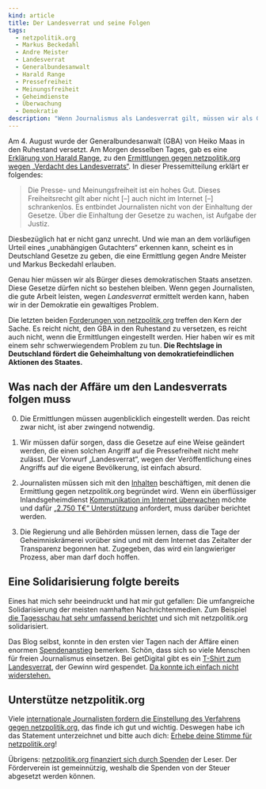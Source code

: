 ```yaml
---
kind: article
title: Der Landesverrat und seine Folgen
tags:
  - netzpolitik.org
  - Markus Beckedahl
  - Andre Meister
  - Landesverrat
  - Generalbundesanwalt
  - Harald Range
  - Pressefreiheit
  - Meinungsfreiheit
  - Geheimdienste
  - Überwachung
  - Demokratie
description: "Wenn Journalismus als Landesverrat gilt, müssen wir als Gesellschaft die Gesetze ändern."
---
```


Am 4. August wurde der Generalbundesanwalt (GBA) von Heiko Maas in den
Ruhestand versetzt. Am Morgen desselben Tages, gab es eine [Erklärung von
Harald Range][erklärung], zu den [Ermittlungen gegen netzpolitik.org wegen
„Verdacht des Landesverrats“][ermittlungen]. In dieser Pressemitteilung
erklärt er folgendes:

> Die Presse- und Meinungsfreiheit ist ein hohes Gut. Dieses Freiheitsrecht
> gilt aber nicht [–] auch nicht im Internet [–] schrankenlos. Es entbindet
> Journalisten nicht von der Einhaltung der Gesetze. Über die Einhaltung der
> Gesetze zu wachen, ist Aufgabe der Justiz.

Diesbezüglich hat er nicht ganz unrecht. Und wie man an dem vorläufigen Urteil
eines „unabhängigen Gutachters“ erkennen kann, scheint es in Deutschland
Gesetze zu geben, die eine Ermittlung gegen Andre Meister und Markus Beckedahl
erlauben.

Genau hier müssen wir als Bürger dieses demokratischen Staats ansetzen. Diese
Gesetze dürfen nicht so bestehen bleiben. Wenn gegen Journalisten, die gute
Arbeit leisten, wegen *Landesverrat* ermittelt werden kann, haben wir in der
Demokratie ein gewaltiges Problem.

Die letzten beiden [Forderungen von netzpolitik.org][forderungen] treffen den
Kern der Sache. Es reicht nicht, den GBA in den Ruhestand zu versetzen, es
reicht auch nicht, wenn die Ermittlungen eingestellt werden. Hier haben wir es
mit einem sehr schwerwiegendem Problem zu tun. **Die Rechtslage in Deutschland
fördert die Geheimhaltung von demokratiefeindlichen Aktionen des Staates.**

Was nach der Affäre um den Landesverrats folgen muss
----------------------------------------------------

0. Die Ermittlungen müssen augenblicklich eingestellt werden. Das reicht zwar
   nicht, ist aber zwingend notwendig.

1. Wir müssen dafür sorgen, dass die Gesetze auf eine Weise geändert werden,
   die einen solchen Angriff auf die Pressefreiheit nicht mehr zulässt. Der
   Vorwurf „Landesverrat“, wegen der Veröffentlichung eines Angriffs auf die
   eigene Bevölkerung, ist einfach absurd.

2. Journalisten müssen sich mit den [Inhalten] beschäftigen, mit denen die
   Ermittlung gegen netzpolitik.org begründet wird. Wenn ein überflüssiger
   Inlandsgeheimdienst [Kommunikation im Internet überwachen][surveillance]
   möchte und dafür [„2.750 T€“ Unterstützung][2750t€] anfordert, muss darüber
   berichtet werden.

3. Die Regierung und alle Behörden müssen lernen, dass die Tage der
   Geheimniskrämerei vorüber sind und mit dem Internet das Zeitalter der
   Transparenz begonnen hat. Zugegeben, das wird ein langwieriger Prozess,
   aber man darf doch hoffen.

Eine Solidarisierung folgte bereits
-----------------------------------

Eines hat mich sehr beeindruckt und hat mir gut gefallen: Die umfangreiche
Solidarisierung der meisten namhaften Nachrichtenmedien. Zum Beispiel [die
Tagesschau hat sehr umfassend berichtet][tagesschau] und sich mit
netzpolitik.org solidarisiert.

Das Blog selbst, konnte in den ersten vier Tagen nach der Affäre einen enormen
[Spendenanstieg][] bemerken. Schön, dass sich so viele Menschen für freien
Journalismus einsetzen. Bei getDigital gibt es ein [T-Shirt zum
Landesverrat][getdigital], der Gewinn wird gespendet. [Da konnte ich einfach
nicht widerstehen.][tweet]

Unterstütze netzpolitik.org
---------------------------

Viele [internationale Journalisten fordern die Einstellung des Verfahrens
gegen netzpolitik.org][einstellen], das finde ich gut und wichtig. Deswegen
habe ich das Statement unterzeichnet und bitte auch dich: [Erhebe deine Stimme
für netzpolitik.org][statement]!

Übrigens: [netzpolitik.org finanziert sich durch Spenden][spenden] der Leser.
Der Förderverein ist gemeinnützig, weshalb die Spenden von der Steuer
abgesetzt werden können.


[erklärung]: http://www.generalbundesanwalt.de/de/showpress.php?newsid=560
  "Der Generalbundesanwalt greift in seiner Erklärung den Justizminister an."

[ermittlungen]: https://netzpolitik.org/2015/verdacht-des-landesverrats-generalbundesanwalt-ermittelt-doch-auch-gegen-uns-nicht-nur-unsere-quellen/
  "Gegen netzpolitik.org wird wegen „Verdacht auf Landesverrat“ ermittelt."

[forderungen]: https://netzpolitik.org/2015/ermittlungen-wegen-landesverrats-was-wir-jetzt-fordern/
  "Die Forderungen von netzpolitik.org nach den Ermittlungen wegen Landesverrats."

[inhalten]: http://landesverrat.org
  "Die Dokumente des Landesverrats."

[surveillance]: https://netzpolitik.org/2015/geheime-referatsgruppe-wir-praesentieren-die-neue-verfassungsschutz-einheit-zum-ausbau-der-internet-ueberwachung/
  "Der Verfassungsschutz möchte Kommunikation im Internet überwachen."

[2750t€]: https://netzpolitik.org/2015/geheimer-geldregen-verfassungsschutz-arbeitet-an-massendatenauswertung-von-internetinhalten/
  "Für die Überwachung des Internets möchte der Verfassungsschutz eine ganze Menge Geld."

[tagesschau]: http://www.tagesschau.de/thema/landesverrat/
  "Das Thema „Landesverrat“ bei der Tagesschau."

[spendenanstieg]: https://netzpolitik.org/2015/wir-haben-die-besten-unterstuetzer-der-welt-danke-fuer-50-000-euro-spenden-zur-verteidigung/
  "Innerhalb von vier Tagen nach dem Vorwurf „Landesverrat“ erhielt netzpolitik.org 50.000 € Spenden."

[getdigital]: https://www.getdigital.de/Landesverrat.html
  "Das T-Shirt von getDigital hat die Aufschrift „Ich helfe Landesverrätern und das ist gut so.“"

[tweet]: https://twitter.com/r0setree/status/628626988396343296
  "Das T-Shirt von getDigital habe ich mir sofort gekauft. Dieser Tweet wird das beweisen ☺"

[einstellen]: https://netzpolitik.us/
  "Viele internationale Journalisten fordern die Einstellung des Verfahrens gegen netzpolitik.org."

[statement]: https://netzpolitik.us/statement/
  "Jeder kann das Statement für die Einstellung des Verfahrens mit unterschreiben."

[spenden]: https://netzpolitik.org/spenden/
  "Spende für netzpolitik.org, für einen freien Journalismus."
